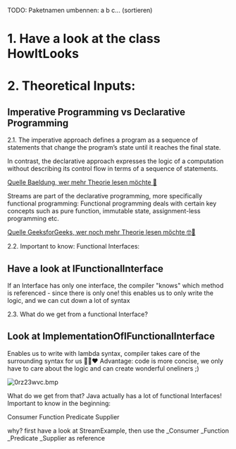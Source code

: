 TODO: Paketnamen umbennen: a b c... (sortieren)



# 1. Have a look at the class HowItLooks


# 2. Theoretical Inputs:

## Imperative Programming vs Declarative Programming

2.1.
The imperative approach defines a program as a sequence of statements that change the program’s state until it reaches the final state.

In contrast, the declarative approach expresses the logic of a computation without describing its control flow in terms of a sequence of statements.

[Quelle Baeldung, wer mehr Theorie lesen möchte 📖](https://www.baeldung.com/java-functional-programming)

Streams are part of the declarative programming, more specifically
functional programming:
Functional programming deals with certain key concepts such as pure function, immutable state, assignment-less programming etc.

[Quelle GeeksforGeeks, wer noch mehr Theorie lesen möchte 🤓🧾](https://www.geeksforgeeks.org/functional-programming-in-java-with-examples/)

2.2.
Important to know:
Functional Interfaces: 
## Have a look at IFunctionalInterface
If an Interface has only one interface, the compiler "knows" which method is
referenced - since there is only one! this enables us to only write the logic,
and we can cut down a lot of syntax

2.3.
What do we get from a functional Interface?
## Look at ImplementationOfIFunctionalInterface
Enables us to write with lambda syntax, compiler takes care of the surrounding syntax for us 🧑‍🏭♥️
Advantage: code is more concise, we only have to care about the logic and can create wonderful oneliners ;)

![0rz23wvc.bmp](https://programmerhumor.io/wp-content/uploads/2023/03/programmerhumor-io-programming-memes-7c93137a11a127f-758x1025.jpg)


What do we get from that?
Java actually has a lot of functional Interfaces!
Important to know in the beginning:

Consumer
Function
Predicate
Supplier

why? first have a look at StreamExample, then use the
_Consumer
_Function
_Predicate
_Supplier
as reference